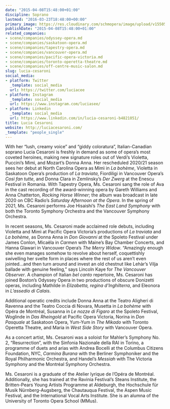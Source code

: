 ```yaml
---
date: "2015-04-08T15:48:00+01:00"
discipline: Soprano
lastmod: "2016-03-23T18:48:00+00:00"
primary_image: https://res.cloudinary.com/schmopera/image/upload/v1550515828/media/2019/02/LuciaCesaroni.jpg
publishDate: "2015-04-08T15:48:00+01:00"
related_companies:
- scene/companies/odyssey-opera.md
- scene/companies/saskatoon-opera.md
- scene/companies/tapestry-opera.md
- scene/companies/vancouver-opera.md
- scene/companies/pacific-opera-victoria.md
- scene/companies/toronto-operetta-theatre.md
- scene/companies/off-centre-music-salon.md
slug: lucia-cesaroni
social_media:
- platform: Twitter
  _template: social_media
  url: https://twitter.com/luciacee
- platform: Instagram
  _template: social_media
  url: https://www.instagram.com/luciasee/
- platform: Linkedin
  _template: social_media
  url: https://www.linkedin.com/in/lucia-cesaroni-b4821051/
title: Lucia Cesaroni
website: http://luciacesaroni.com/
_template: "people_single"
---
```

With her “lush, creamy voice” and “giddy coloratura”, Italian-Canadian soprano Lucia Cesaroni is freshly in demand as some of opera’s most coveted heroines, making new signature roles out of Verdi’s Violetta, Puccini’s Mimì, and Mozart’s Donna Anna. Her rescheduled 2020/21 season sees her debut at North Carolina Opera as Mimì in _La bohème_, Violetta in Saskatoon Opera’s production of _La traviata_, Fiordiligi in Vancouver Opera’s _Così fan tutte_, and Donna Clara in Zemlinsky’s _Der Zwerg_ at the Enescu Festival in Romania. With Tapestry Opera, Ms. Cesaroni sang the role of Ava in the cast recording of the award-winning opera by Gareth Williams and Anna Chatterton, _Rocking Horse Winner_; the album was broadcast in late 2020 on CBC Radio’s _Saturday Afternoon at the Opera_. In the spring of 2021, Ms. Cesaroni performs Joe Hisaishi’s _The East Land Symphony_ with both the Toronto Symphony Orchestra and the Vancouver Symphony Orchestra.

In recent seasons, Ms. Cesaroni made acclaimed role debuts, including Violetta and Mimì at Pacific Opera Victoria’s productions of _La traviata_ and _La bohème_, as Donna Anna in _Don Giovanni_ at the Spoleto Festival under James Conlon, Micaëla in _Carmen_ with Maine’s Bay Chamber Concerts, and Hanna Glawari in Vancouver Opera’s _The Merry Widow_. “Amazingly enough she even manages somehow to revolve about herself, coquettishly swivelling her svelte form in places where the rest of us aren’t even jointed...and then turn around and invest an old chestnut like Lehàr’s Vilja ballade with genuine feeling,” says Lincoln Kaye for _The Vancouver Observer_. A champion of Italian _bel canto_ repertoire, Ms. Cesaroni has joined Boston’s Odyssey Opera in two productions of obscure Donizetti operas, including Mathilde in _Elizabetta, regina d’Inghilterra_, and Eleonora in _L’assedio di Calais_.

Additional operatic credits include Donna Anna at the Teatro Aligheri di Ravenna and the Teatro Coccia di Novara, Musetta in _La bohème_ with Opéra de Montréal, Susanna in _Le nozze di Figaro_ at the Spoleto Festival, Woglinde in _Das Rheingold_ at Pacific Opera Victoria, Norina in _Don Pasquale_ at Saskatoon Opera, Yum-Yum in _The Mikado_ with Toronto Operetta Theatre, and Maria in _West Side Story_ with Vancouver Opera.

As a concert artist, Ms. Cesaroni was a soloist for Mahler’s Symphony No. 2, “Resurrection”, with the Sinfonia Nazionale della RAI in Torino, a programme of duets and arias with Andrea Bocelli at the Columbus Citizens Foundation, NYC, _Carmina Burana_ with the Berliner Symphoniker and the Royal Philharmonic Orchestra, and Handel’s _Messiah_ with The Victoria Symphony and the Montréal Symphony Orchestra.

Ms. Cesaroni is a graduate of the Atelier lyrique de l’Opéra de Montréal. Additionally, she has trained at the Ravinia Festival’s Steans Institute, the Britten-Pears Young Artists Programme at Aldeburgh, the Hochschule für Musik Nürnberg-Augsberg, the Chautauqua Festival, the Aspen Music Festival, and the International Vocal Arts Institute. She is an alumna of the University of Toronto Opera School (MMus).